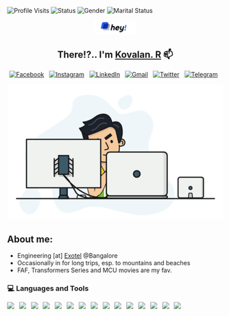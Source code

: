 ![Profile Visits](https://xiaoluoboding-visitor-badge.glitch.me/badge?page_id=ishvaram)
![Status](https://img.shields.io/badge/status-buckling_down-blueviolet) 
![Gender](https://img.shields.io/badge/gender-male-9cf) 
![Marital Status](https://img.shields.io/badge/marital_status-single-red)


<p align='center'>
<img src="./img/hey.jpeg" alt="Hey" width="20%" height="05%">
</p>
<h2 align="center"> There!?.. I'm <a href="http://imkovalan.me/">Kovalan. R</a> 📫 </h2>

<p align="center">
<a href="https://www.facebook.com/nxtgenguy/" target="_blank"><img src="https://img.shields.io/badge/facebook-%231877F2.svg?&style=for-the-badge&logo=facebook&logoColor=white" alt="Facebook" /></a>&nbsp;&nbsp;
<a href="https://www.instagram.com/ramkovalan/" target="_blank"><img src="https://img.shields.io/badge/instagram-%23E4405F.svg?&style=for-the-badge&logo=instagram&logoColor=white" alt="Instagram" /></a>&nbsp;&nbsp;
<a href="https://www.linkedin.com/in/kovalan/" target="_blank"><img src="https://img.shields.io/badge/linkedin-%230077B5.svg?&style=for-the-badge&logo=linkedin&logoColor=white" alt="LinkedIn" /></a>&nbsp;&nbsp;
<a href="mailto:jehovaram@gmail.com?subject=Vanakkam%20Kovalan"><img src="https://img.shields.io/badge/gmail-%23D14836.svg?&style=for-the-badge&logo=gmail&logoColor=white" alt="Gmail"/></a>&nbsp;&nbsp;
<a href="https://twitter.com/KovalanR"><img src="https://img.shields.io/badge/twitter-%230db7ed.svg?&style=for-the-badge&logo=twitter&logoColor=white" alt="Twitter"/></a>&nbsp;&nbsp;
<a href="https://wa.me/919677624102"><img src="https://img.shields.io/badge/whatsapp-%23009639.svg?&style=for-the-badge&logo=whatsapp&logoColor=white" alt="Telegram"/></a>&nbsp;&nbsp;
</p>

<p align='center'>
  <img  src="./img/backend-dev.gif" alt="dev gif">
</p>

## About me:

- Engineering [at] [Exotel](https://www.exotel.com) @Bangalore
- Occasionally in for long trips, esp. to mountains and beaches
- FAF, Transformers Series and MCU movies are my fav.

<h3 align="left">💻 Languages and Tools</h3>
<p align="left">
	<img src="https://img.shields.io/badge/Go-%23316192.svg?style=for-the-badge&logo=go&logoColor=white"/>&nbsp;&nbsp;
	<img src="https://img.shields.io/badge/python%20-%2314354C.svg?&style=for-the-badge&logo=python&logoColor=white"/>&nbsp;&nbsp;
	<img src="https://img.shields.io/badge/PHP-%23316192.svg?style=for-the-badge&logo=php&logoColor=white"/>&nbsp;&nbsp;
	<img src="https://img.shields.io/badge/html5%20-%23E34F26.svg?&style=for-the-badge&logo=html5&logoColor=white"/>&nbsp;&nbsp;
	<img src="https://img.shields.io/badge/css3%20-%231572B6.svg?&style=for-the-badge&logo=css3&logoColor=white"/>&nbsp;&nbsp;
	<img src="https://img.shields.io/badge/ruby-%23CC342D.svg?&style=for-the-badge&logo=ruby&logoColor=white"/>&nbsp;&nbsp;
	<img src="https://img.shields.io/badge/apache%20-%23D42029.svg?&style=for-the-badge&logo=apache&logoColor=white"/>&nbsp;&nbsp;
  	<img src="https://img.shields.io/badge/AWS%20-%23FF9900.svg?&style=for-the-badge&logo=amazon-aws&logoColor=white"/>&nbsp;&nbsp;
	<img src="https://img.shields.io/badge/mysql-%2300f.svg?&style=for-the-badge&logo=mysql&logoColor=white"/>&nbsp;&nbsp;
	<img src="https://img.shields.io/badge/elasticsearch-%2300f.svg?&style=for-the-badge&logo=elasticsearch&logoColor=white"/>&nbsp;&nbsp;
    <img src ="https://img.shields.io/badge/postgres-%23316192.svg?&style=for-the-badge&logo=postgresql&logoColor=white"/>&nbsp;&nbsp;
    <img src="https://img.shields.io/badge/jenkins%20-%232C5263.svg?&style=for-the-badge&logo=jenkins&logoColor=white"/>&nbsp;&nbsp;
    <img src="https://img.shields.io/badge/ansible%20-%231A1918.svg?&style=for-the-badge&logo=ansible&logoColor=white"/>&nbsp;&nbsp;
    <img src="https://img.shields.io/badge/vagrant%20-%231563FF.svg?&style=for-the-badge&logo=vagrant&logoColor=white"/>&nbsp;&nbsp;
    <img src="https://img.shields.io/badge/terraform%20-%23326ce5.svg?&style=for-the-badge&logo=terraform&logoColor=white"/>&nbsp;&nbsp;
</p>

